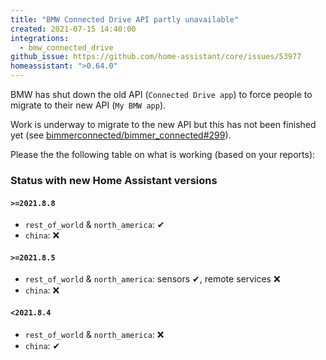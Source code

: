 ```yaml
---
title: "BMW Connected Drive API partly unavailable"
created: 2021-07-15 14:40:00
integrations:
  - bmw_connected_drive
github_issue: https://github.com/home-assistant/core/issues/53977
homeassistant: ">0.64.0"
---
```


BMW has shut down the old API (`Connected Drive app`) to force people to migrate to their new API (`My BMW app`).

Work is underway to migrate to the new API but this has not been finished yet 
(see [bimmerconnected/bimmer_connected#299](https://github.com/bimmerconnected/bimmer_connected/discussions/299)).

Please the the following table on what is working (based on your reports):

### Status with new Home Assistant versions
#### `>=2021.8.8`
* `rest_of_world` & `north_america`: ✔
* `china`: ❌

#### `>=2021.8.5`
* `rest_of_world` & `north_america`: sensors ✔, remote services ❌
* `china`: ❌

#### `<2021.8.4`
* `rest_of_world` & `north_america`: ❌
* `china`: ✔

